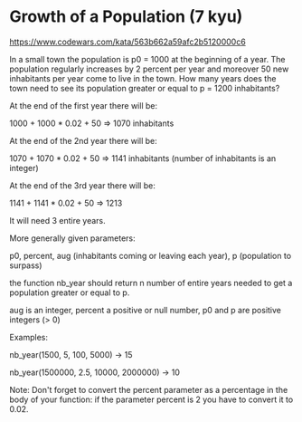 # Growth of a Population (7 kyu)

https://www.codewars.com/kata/563b662a59afc2b5120000c6

In a small town the population is p0 = 1000 at the beginning of a year. The population regularly increases by 2 percent per year and moreover 50 new inhabitants per year come to live in the town. How many years does the town need to see its population greater or equal to p = 1200 inhabitants?

At the end of the first year there will be:

1000 + 1000 * 0.02 + 50 => 1070 inhabitants

At the end of the 2nd year there will be:

1070 + 1070 * 0.02 + 50 => 1141 inhabitants (number of inhabitants is an integer)

At the end of the 3rd year there will be:

1141 + 1141 * 0.02 + 50 => 1213

It will need 3 entire years.

More generally given parameters:

p0, percent, aug (inhabitants coming or leaving each year), p (population to surpass)

the function nb_year should return n number of entire years needed to get a population greater or equal to p.

aug is an integer, percent a positive or null number, p0 and p are positive integers (> 0)

Examples:

nb_year(1500, 5, 100, 5000) -> 15

nb_year(1500000, 2.5, 10000, 2000000) -> 10

Note: Don't forget to convert the percent parameter as a percentage in the body of your function: if the parameter percent is 2 you have to convert it to 0.02.